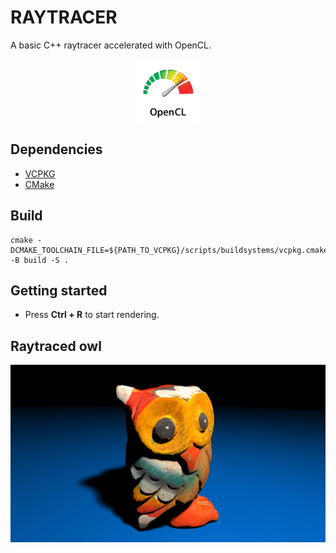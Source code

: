 # RAYTRACER

A basic C++ raytracer accelerated with OpenCL.
<p align="center">
<img alt="opencl" src="img/opencl.png" width="100px" height="auto"/>
<p/>

## Dependencies

- [VCPKG](https://vcpkg.io/)
- [CMake](https://cmake.org/)

## Build

```
cmake -DCMAKE_TOOLCHAIN_FILE=${PATH_TO_VCPKG}/scripts/buildsystems/vcpkg.cmake -B build -S .
```

## Getting started

- Press **Ctrl + R** to start rendering.

## Raytraced owl

<img alt="owl" src="assets/render/owl.jpg"/>


